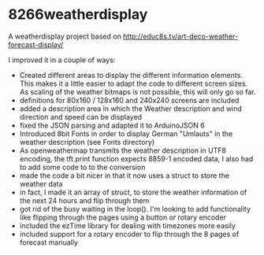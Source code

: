 # 8266weatherdisplay
A weatherdisplay project based on http://educ8s.tv/art-deco-weather-forecast-display/

I improved it in a couple of ways:

- Created different areas to display the different information elements. This makes it a little easier to adapt the code to different screen sizes. As scaling of the weather bitmaps is not possible, this will only go so far.
- definitions for 80x160 / 128x160 and 240x240 screens are included
- added a description area in which the Weather description and wind direction and speed can be displayed
- fixed the JSON parsing and adapted it to ArduinoJSON 6
- Introduced 8bit Fonts in order to display German "Umlauts" in the weather description (see Fonts directory)
- As openweathermap transmits the weather description in UTF8 encoding, the tft.print function expects 8859-1 encoded data, I also had to add some code to to the conversion
- made the code a bit nicer in that it now uses a struct to store the weather data
- in fact, I made it an array of struct, to store the weather information of the next 24 hours and flip through them
- got rid of the busy waiting in the loop(). I'm looking to add functionality like flipping through the pages using a button or rotary encoder
- included the ezTime library for dealing with timezones more easily
- included support for a rotary encoder to flip through the 8 pages of forecast manually

